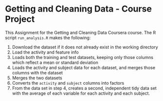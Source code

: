 # Getting and Cleaning Data - Course Project

This Assignment for the Getting and Cleaning Data Coursera course.
The R script `run_analysis.R` makes the following:

1. Download the dataset if it does not already exist in the working directory
2. Load the activity and feature info
3. Loads both the training and test datasets, keeping only those columns which
   reflect a mean or standard deviation
4. Loads the activity and subject data for each dataset, and merges those
    columns with the dataset
5. Merges the two datasets
6. Converts the `activity` and `subject` columns into factors
7. From the data set in step 4, creates a second, independent tidy data set with the average of each variable for each activity and each subject.

